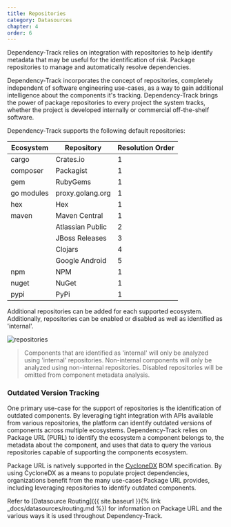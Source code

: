 ```yaml
---
title: Repositories
category: Datasources
chapter: 4
order: 6
---
```


Dependency-Track relies on integration with repositories to help identify metadata that may be useful
for the identification of risk. Package repositories to manage and automatically resolve dependencies.

Dependency-Track incorporates the concept of repositories, completely independent of software engineering use-cases,
as a way to gain additional intelligence about the components it's tracking. Dependency-Track brings the power of
package repositories to every project the system tracks, whether the project is developed internally or commercial
off-the-shelf software.

Dependency-Track supports the following default repositories:

| Ecosystem  | Repository       | Resolution Order |
| ---------- | ---------------- | ---------------- |
| cargo      | Crates.io        | 1 |
| composer   | Packagist        | 1 |
| gem        | RubyGems         | 1 |
| go modules | proxy.golang.org | 1 |
| hex        | Hex              | 1 |
| maven      | Maven Central    | 1 |
|            | Atlassian Public | 2 |
|            | JBoss Releases   | 3 |
|            | Clojars          | 4 |
|            | Google Android   | 5 |
| npm        | NPM              | 1 |
| nuget      | NuGet            | 1 |
| pypi       | PyPi             | 1 |


Additional repositories can be added for each supported ecosystem. Additionally, repositories can be enabled or disabled
as well as identified as 'internal'.

![repositories](/images/screenshots/repositories.png)

> Components that are identified as 'internal' will only be analyzed using 'internal' repositories. Non-internal
> components will only be analyzed using non-internal repositories. Disabled repositories will be omitted from
> component metadata analysis.


### Outdated Version Tracking

One primary use-case for the support of repositories is the identification of outdated components. By leveraging tight 
integration with APIs available from various repositories, the platform can identify outdated versions of components 
across multiple ecosystems. Dependency-Track relies on Package URL (PURL) to identify the ecosystem a component belongs 
to, the metadata about the component, and uses that data to query the various repositories capable of supporting the 
components ecosystem.

Package URL is natively supported in the [CycloneDX](http://cyclonedx.org/) BOM specification. By using CycloneDX as a 
means to populate project dependencies, organizations benefit from the many use-cases Package URL provides, including
leveraging repositories to identify outdated components.

Refer to [Datasource Routing]({{ site.baseurl }}{% link _docs/datasources/routing.md %})
for information on Package URL and the various ways it is used throughout Dependency-Track.
